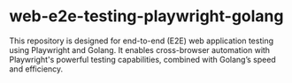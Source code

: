 # web-e2e-testing-playwright-golang
This repository is designed for end-to-end (E2E) web application testing using Playwright and Golang. It enables cross-browser automation with Playwright's powerful testing capabilities, combined with Golang’s speed and efficiency.
